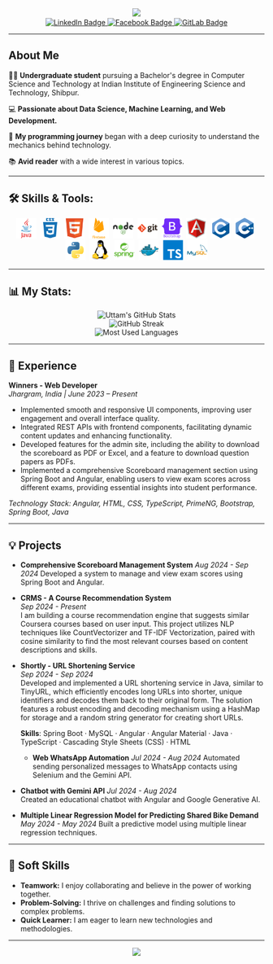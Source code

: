 <div align="center">
  <img src="https://capsule-render.vercel.app/api?text=Uttam&nbsp;Mahata&animation=fadeIn&type=waving&color=auto&height=200&fontSize=60"/>
</div>


<div id="badges" align="center">
  <a href="https://www.linkedin.com/in/uttam-mahata-4b0364259/" target="_blank">
    <img src="https://img.shields.io/badge/LinkedIn-blue?style=for-the-badge&logo=linkedin&logoColor=white" alt="LinkedIn Badge"/>
  </a> 
  <a href="https://www.facebook.com/uttamm0.21.4.8/" target="_blank">
    <img src="https://img.shields.io/badge/Facebook-blue?style=for-the-badge&logo=facebook&logoColor=white" alt="Facebook Badge"/>
  </a>
  <a href="https://gitlab.com/uttam123a" target="_blank">
    <img src="https://img.shields.io/badge/GitLab-orange?style=for-the-badge&logo=gitlab&logoColor=white" alt="GitLab Badge"/>
  </a>
</div>


---

## About Me

:student: **Undergraduate student** pursuing a Bachelor's degree in Computer Science and Technology at Indian Institute of Engineering Science and Technology, Shibpur.

:computer: **Passionate about Data Science, Machine Learning, and Web Development.**

:rocket: **My programming journey** began with a deep curiosity to understand the mechanics behind technology.

:books: **Avid reader** with a wide interest in various topics.

---

## :hammer_and_wrench: Skills & Tools:

<div align="center">
  <img src="https://github.com/devicons/devicon/blob/master/icons/java/java-original-wordmark.svg" title="Java" alt="Java" width="40" height="40"/>&nbsp;
  <img src="https://github.com/devicons/devicon/blob/master/icons/css3/css3-plain-wordmark.svg"  title="CSS3" alt="CSS" width="40" height="40"/>&nbsp;
  <img src="https://github.com/devicons/devicon/blob/master/icons/html5/html5-original.svg" title="HTML5" alt="HTML" width="40" height="40"/>&nbsp;
  <img src="https://github.com/devicons/devicon/blob/master/icons/firebase/firebase-plain-wordmark.svg" title="Firebase" alt="Firebase" width="40" height="40"/>&nbsp;
  <img src="https://github.com/devicons/devicon/blob/master/icons/nodejs/nodejs-original-wordmark.svg" title="NodeJS" alt="NodeJS" width="40" height="40"/>&nbsp;
  <img src="https://github.com/devicons/devicon/blob/master/icons/git/git-original-wordmark.svg" title="Git" alt="Git" width="40" height="40"/>&nbsp;
  <img src="https://github.com/devicons/devicon/blob/master/icons/bootstrap/bootstrap-plain-wordmark.svg" title="Bootstrap" alt="Bootstrap" width="40" height="40"/>&nbsp;
  <img src="https://github.com/devicons/devicon/blob/master/icons/angularjs/angularjs-original.svg" title="Angular" alt="Angular" width="40" height="40"/>&nbsp;
  <img src="https://github.com/devicons/devicon/blob/master/icons/c/c-original.svg" title="C" alt="C" width="40" height="40"/>&nbsp;
  <img src="https://github.com/devicons/devicon/blob/master/icons/cplusplus/cplusplus-original.svg" title="C++" alt="C++" width="40" height="40"/>&nbsp;
  <img src="https://github.com/devicons/devicon/blob/master/icons/python/python-original.svg" title="Python" alt="Python" width="40" height="40"/>&nbsp;
  <img src="https://github.com/devicons/devicon/blob/master/icons/linux/linux-original.svg" title="Linux" alt="Linux" width="40" height="40"/>&nbsp;
  <img src="https://github.com/devicons/devicon/blob/master/icons/spring/spring-original-wordmark.svg" title="Spring" alt="Spring" width="40" height="40"/>&nbsp;
  <img src="https://github.com/devicons/devicon/blob/master/icons/docker/docker-original.svg" title="Docker" alt="Docker" width="40" height="40"/>&nbsp;
  <img src="https://github.com/devicons/devicon/blob/master/icons/typescript/typescript-original.svg" title="TypeScript" alt="TypeScript" width="40" height="40"/>&nbsp;
  <img src="https://github.com/devicons/devicon/blob/master/icons/mysql/mysql-original-wordmark.svg" title="MySQL" alt="MySQL" width="40" height="40"/>
</div>

---

## :bar_chart: My Stats:

<div align="center">
  <img src="https://github-readme-stats.vercel.app/api?username=Uttam-Mahata&show_icons=true&theme=radical" alt="Uttam's GitHub Stats"/><br/>
  <img src="https://github-readme-streak-stats.herokuapp.com/?user=Uttam-Mahata&theme=radical" alt="GitHub Streak"/><br/>
  <img src="https://github-readme-stats.vercel.app/api/top-langs/?username=Uttam-Mahata&layout=compact&theme=radical" alt="Most Used Languages"/>
</div>

---

## :briefcase: Experience

**Winners - Web Developer**  
*Jhargram, India | June 2023 – Present*

- Implemented smooth and responsive UI components, improving user engagement and overall interface quality.
- Integrated REST APIs with frontend components, facilitating dynamic content updates and enhancing functionality.
- Developed features for the admin site, including the ability to download the scoreboard as PDF or Excel, and a feature to download question papers as PDFs.
- Implemented a comprehensive Scoreboard management section using Spring Boot and Angular, enabling users to view exam scores across different exams, providing essential insights into student performance.

*Technology Stack: Angular, HTML, CSS, TypeScript, PrimeNG, Bootstrap, Spring Boot, Java*

---
## :bulb: Projects

- **Comprehensive Scoreboard Management System**
  *Aug 2024 - Sep 2024* 
  Developed a system to manage and view exam scores using Spring Boot and Angular.

- **CRMS - A Course Recommendation System**  
  *Sep 2024 - Present*  
  I am building a course recommendation engine that suggests similar Coursera courses based on user input. This project utilizes NLP techniques like CountVectorizer and TF-IDF Vectorization, paired with cosine similarity to find the most relevant courses based on content descriptions and skills.

- **Shortly - URL Shortening Service**  
  *Sep 2024 - Sep 2024*  
  Developed and implemented a URL shortening service in Java, similar to TinyURL, which efficiently encodes long URLs into shorter, unique identifiers and decodes them back to their original form. The solution features a robust encoding and decoding mechanism using a HashMap for storage and a random string generator for creating short URLs.

  **Skills**: Spring Boot · MySQL · Angular · Angular Material · Java · TypeScript · Cascading Style Sheets (CSS) · HTML

  - **Web WhatsApp Automation**
  *Jul 2024 - Aug 2024* 
  Automated sending personalized messages to WhatsApp contacts using Selenium and the Gemini API.

- **Chatbot with Gemini API**
  *Jul 2024 - Aug 2024*  
  Created an educational chatbot with Angular and Google Generative AI.

- **Multiple Linear Regression Model for Predicting Shared Bike Demand**
   *May 2024 - May 2024* 
  Built a predictive model using multiple linear regression techniques.


---

## :handshake: Soft Skills

- **Teamwork:** I enjoy collaborating and believe in the power of working together.
- **Problem-Solving:** I thrive on challenges and finding solutions to complex problems.
- **Quick Learner:** I am eager to learn new technologies and methodologies.

---

<div align="center">
  <img src="https://capsule-render.vercel.app/api?section=footer&type=waving&color=auto&height=120"/>
</div>
